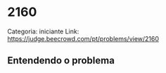 # 2160

Categoria: iniciante
Link: https://judge.beecrowd.com/pt/problems/view/2160
## Entendendo o problema

